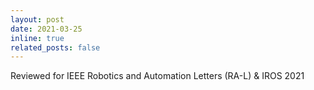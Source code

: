 ```yaml
---
layout: post
date: 2021-03-25
inline: true
related_posts: false
---
```


Reviewed for IEEE Robotics and Automation Letters (RA-L) & IROS 2021

